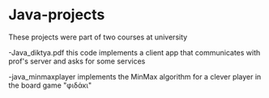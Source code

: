 # Java-projects

These projects were part of two courses at university

-Java_diktya.pdf 
this code implements a client app that communicates with prof's server and asks for some services

-java_minmaxplayer implements the MinMax algorithm for a clever player in the board game "φιδάκι"


